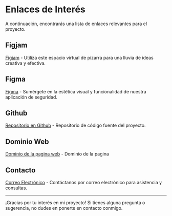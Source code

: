 # Enlaces de Interés

A continuación, encontrarás una lista de enlaces relevantes para el proyecto.

## Figjam

[Figjam](https://www.figma.com/file/KfcrlK1edW1KwXxLXcqopy/Lluvia-de-ideas?type=whiteboard&node-id=0%3A1&t=oaMZ1cvh5c6xhKTV-1) - Utiliza este espacio virtual de pizarra para una lluvia de ideas creativa y efectiva.

## Figma

[Figma](https://www.figma.com/file/PAQFwaBzNxeeol8raYhU38/Generador_Contrase%C3%B1as?type=design&node-id=1%3A8&mode=design&t=XoKUAWHXDmMSvs59-1) - Sumérgete en la estética visual y funcionalidad de nuestra aplicación de seguridad.

## Github

[Repositorio en Github](https://github.com/DarielsMtz/KeyMaster) - Repositorio de código fuente del proyecto.

## Dominio Web

[Dominio de la pagina web](http://keymaster.darielsmartinezedib.com/) - Dominio de la pagina

## Contacto

[Correo Electrónico](mailto:darielsmartinez926@gmail.com) - Contáctanos por correo electrónico para asistencia y consultas.

---

¡Gracias por tu interés en mi proyecto! Si tienes alguna pregunta o sugerencia, no dudes en ponerte en contacto conmigo.
